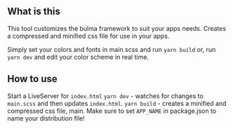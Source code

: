 ## What is this
This tool customizes the bulma framework to suit your apps needs. 
Creates a compressed and minified css file for use in your apps.

Simply set your colors and fonts in main.scss and run `yarn build`
or, run `yarn dev` and edit your color scheme in real time.

## How to use
Start a LiveServer for `index.html`
`yarn dev` - watches for changes to `main.scss` and then updates `index.html`.
`yarn build` - creates a minified and compressed css file, main. Make sure to 
set `APP_NAME` in package.json to name your distribution file!